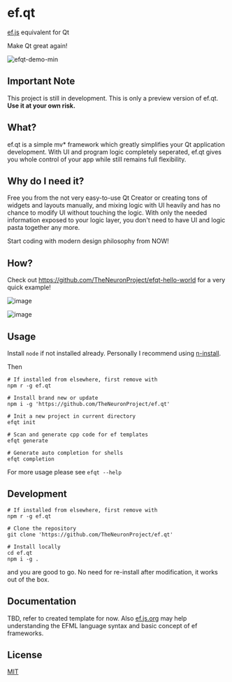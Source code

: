 # ef.qt
[ef.js](https://ef.js.org) equivalent for Qt

Make Qt great again!

![efqt-demo-min](https://user-images.githubusercontent.com/10512422/70913644-652b5580-2051-11ea-9d49-79f18b96a9b2.gif)

## Important Note
This project is still in development. This is only a preview version of ef.qt. **Use it at your own risk.**

## What?
ef.qt is a simple mv\* framework which greatly simplifies your Qt application development. With UI and program logic completely seperated, ef.qt gives you whole control of your app while still remains full flexibility.

## Why do I need it?
Free you from the not very easy-to-use Qt Creator or creating tons of widgets and layouts manually, and mixing logic with UI heavily and has no chance to modify UI without touching the logic. With only the needed information exposed to your logic layer, you don't need to have UI and logic pasta together any more.

Start coding with modern design philosophy from NOW!

## How?
Check out https://github.com/TheNeuronProject/efqt-hello-world for a very quick example!

![image](https://user-images.githubusercontent.com/10512422/71104060-2aaeed80-21f6-11ea-87a9-64668935d1f2.png)

![image](https://user-images.githubusercontent.com/10512422/71104073-30a4ce80-21f6-11ea-9969-18cc30c0b3af.png)

## Usage
Install `node` if not installed already. Personally I recommend using [n-install](https://github.com/mklement0/n-install).

Then

```shell script
# If installed from elsewhere, first remove with
npm r -g ef.qt

# Install brand new or update
npm i -g 'https://github.com/TheNeuronProject/ef.qt'

# Init a new project in current directory
efqt init

# Scan and generate cpp code for ef templates
efqt generate

# Generate auto completion for shells
efqt completion
```

For more usage please see `efqt --help`

## Development
```shell script
# If installed from elsewhere, first remove with
npm r -g ef.qt

# Clone the repository
git clone 'https://github.com/TheNeuronProject/ef.qt'

# Install locally
cd ef.qt
npm i -g .
```

and you are good to go. No need for re-install after modification, it works out of the box.

## Documentation
TBD, refer to created template for now. Also [ef.js.org](https://ef.js.org) may help understanding the EFML language syntax and basic concept of ef frameworks.

## License
[MIT](https://cos.mit-license.org/)
